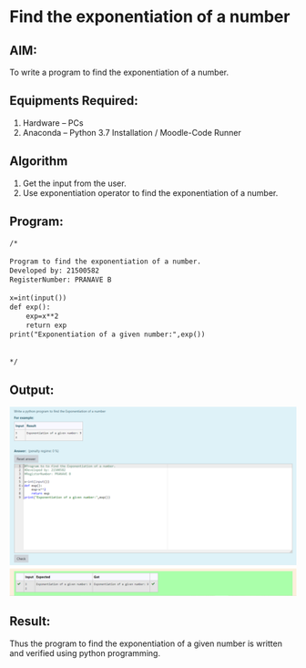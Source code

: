 # Find the exponentiation of a number

## AIM:
To write a program to find the exponentiation of a number.

## Equipments Required:
1. Hardware – PCs
2. Anaconda – Python 3.7 Installation / Moodle-Code Runner

## Algorithm
1. Get the input from the user.
2. Use exponentiation operator to find the exponentiation of a number.

## Program:
```
/*

Program to find the exponentiation of a number.
Developed by: 21500582
RegisterNumber: PRANAVE B

x=int(input())
def exp():
    exp=x**2
    return exp
print("Exponentiation of a given number:",exp())


*/
```

## Output:
![exponentiation of a number](exponentation.png)


## Result:
Thus the program to find the exponentiation of a given number is written and verified using python programming.
